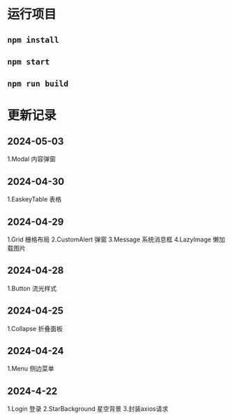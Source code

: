 # 运行项目

## `npm install`

## `npm start`

## `npm run build`

# 更新记录

## 2024-05-03
1.Modal 内容弹窗

## 2024-04-30
1.EaskeyTable 表格

## 2024-04-29
1.Grid 栅格布局
2.CustomAlert 弹窗
3.Message 系统消息框
4.LazyImage 懒加载图片

## 2024-04-28
1.Button 流光样式

## 2024-04-25
1.Collapse 折叠面板

## 2024-04-24
1.Menu 侧边菜单

## 2024-4-22
1.Login 登录
2.StarBackground 星空背景
3.封装axios请求


